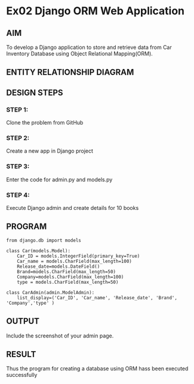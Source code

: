 # Ex02 Django ORM Web Application


## AIM
To develop a Django application to store and retrieve data from Car Inventory Database using Object Relational Mapping(ORM).

## ENTITY RELATIONSHIP DIAGRAM



## DESIGN STEPS

### STEP 1:
Clone the problem from GitHub

### STEP 2:
Create a new app in Django project

### STEP 3:
Enter the code for admin.py and models.py

### STEP 4:
Execute Django admin and create details for 10 books

## PROGRAM
```
from django.db import models

class Car(models.Model):
    Car_ID = models.IntegerField(primary_key=True) 
    Car_name = models.CharField(max_length=100) 
    Release_date=models.DateField()
    Brand=models.CharField(max_length=50) 
    Company=models.CharField(max_length=100)
    type = models.CharField(max_length=50)

class CarAdmin(admin.ModelAdmin): 
    list_display=('Car_ID', 'Car_name', 'Release_date', 'Brand', 'Company','type' )
```



## OUTPUT

Include the screenshot of your admin page.


## RESULT
Thus the program for creating a database using ORM hass been executed successfully


